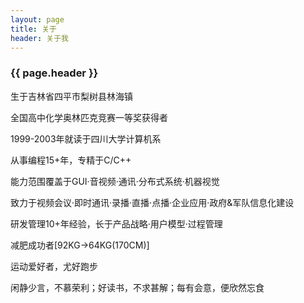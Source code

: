 ```yaml
---
layout: page 
title: 关于
header: 关于我
---
```

<h3>{{ page.header }}</h3>

生于吉林省四平市梨树县林海镇

全国高中化学奥林匹克竞赛一等奖获得者

1999-2003年就读于四川大学计算机系

从事编程15+年，专精于C/C++

能力范围覆盖于GUI·音视频·通讯·分布式系统·机器视觉

致力于视频会议·即时通讯·录播·直播·点播·企业应用·政府&军队信息化建设

研发管理10+年经验，长于产品战略·用户模型·过程管理

减肥成功者[92KG->64KG(170CM)]

运动爱好者，尤好跑步

闲静少言，不慕荣利；好读书，不求甚解；每有会意，便欣然忘食
